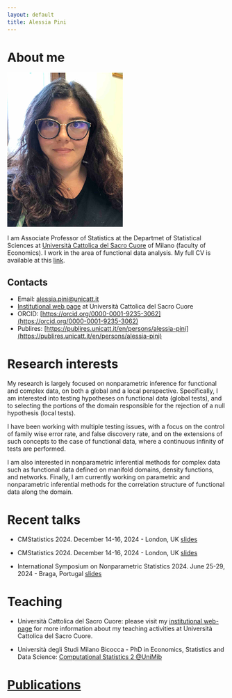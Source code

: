 ```yaml
---
layout: default
title: Alessia Pini
---
```


# About me

![Alessia](alessia.png)

I am Associate Professor of Statistics at the Departmet of Statistical Sciences at [Università Cattolica del Sacro Cuore](www.unicatt.it) of Milano (faculty of Economics).
I work in the area of functional data analysis. 
My full CV is available at this [link](EuroCV_AlessiaPini_EN.pdf).

## Contacts
- Email: [alessia.pini@unicatt.it](alessia.pini@unicatt.it)
- [Institutional web page](https://docenti.unicatt.it/ppd2/it/docenti/68825/alessia-pini/profilo) at Università Cattolica del Sacro Cuore
- ORCID: [https://orcid.org/0000-0001-9235-3062](https://orcid.org/0000-0001-9235-3062)
- Publires: [https://publires.unicatt.it/en/persons/alessia-pini](https://publires.unicatt.it/en/persons/alessia-pini)

# Research interests

My research is largely focused on nonparametric inference for functional and complex data, on both a global and a local perspective. 
Specifically, I am interested into testing hypotheses on functional data (global tests), and to selecting the portions of the domain responsible for the rejection of a null hypothesis (local tests). 

I have been working with multiple testing issues, with a focus on the control of family wise error rate, and false discovery rate, and on the extensions of such concepts to the case of functional data, where a continuous infinity of tests are performed.

I am also interested in nonparametric inferential methods for complex data such as functional data defined on manifold domains, density functions, and networks. 
Finally, I am currently working on parametric and nonparametric inferential methods for the correlation structure of functional data along the domain. 

# Recent talks


- CMStatistics 2024. December 14-16, 2024 - London, UK [slides](/Talks/Pini_CMStat2024.pdf)


- CMStatistics 2024. December 14-16, 2024 - London, UK [slides](/Talks/Pini_CMStat2024.pdf)

- International Symposium on Nonparametric Statistics 2024. June 25-29, 2024 - Braga, Portugal [slides](/Talks/Pini_ISNPS2024_new.pdf)


# Teaching 

- Università Cattolica del Sacro Cuore: please visit my [institutional web-page](https://docenti.unicatt.it/ppd2/it/docenti/68825/alessia-pini/profilo) for more information about my teaching activities at Università Cattolica del Sacro Cuore.

- Università degli Studi Milano Bicocca - PhD in Economics, Statistics and Data Science: [Computational Statistics 2 @UniMib](/courses/compstat2/compstat2.md) 

# [Publications](publications.md)

